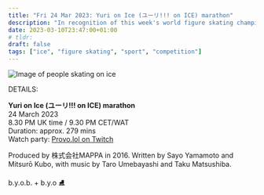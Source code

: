 ```yaml
---
title: "Fri 24 Mar 2023: Yuri on Ice (ユーリ!!! on ICE) marathon"
description: "In recognition of this week's world figure skating championships, we're gliding on to the ice with a special tapes @ provo.lol marathon edition"
date: 2023-03-10T23:47:00+01:00
# tldr: 
draft: false
tags: ["ice", "figure skating", "sport", "competition"]
---
```


![Image of people skating on ice](/images/on-ice.jpg)

DETAILS:

**Yuri on Ice (ユーリ!!! on ICE) marathon**   
24 March 2023  
8.30 PM UK time / 9.30 PM CET/WAT  
Duration: approx. 279 mins  
Watch party: [Provo.lol on Twitch](https://www.twitch.tv/provolol)

Produced by 株式会社MAPPA in 2016. Written by Sayo Yamamoto and Mitsurō Kubo, with music by Taro Umebayashi and Taku Matsushiba. 

b.y.o.b. + b.y.o ⛸